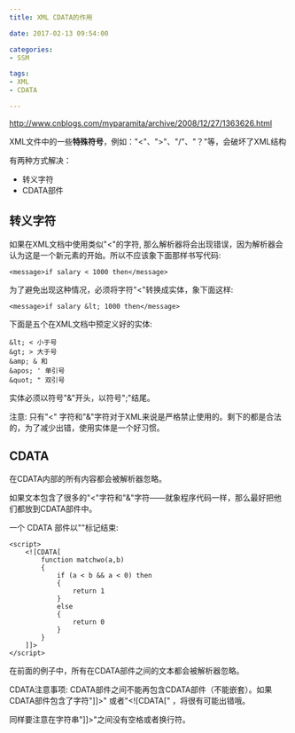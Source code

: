 ```yaml
---
title: XML CDATA的作用

date: 2017-02-13 09:54:00

categories:
- SSM

tags:
- XML
- CDATA

---
```


http://www.cnblogs.com/myparamita/archive/2008/12/27/1363626.html

XML文件中的一些**特殊符号**，例如："<"、">"、"/"、"？"等，会破坏了XML结构

有两种方式解决：
* 转义字符
* CDATA部件

## 转义字符

如果在XML文档中使用类似"<"的字符, 那么解析器将会出现错误，因为解析器会认为这是一个新元素的开始。所以不应该象下面那样书写代码:

	<message>if salary < 1000 then</message> 

为了避免出现这种情况，必须将字符"<"转换成实体，象下面这样:

	<message>if salary &lt; 1000 then</message> 

下面是五个在XML文档中预定义好的实体:

	&lt; < 小于号 
	&gt; > 大于号 
	&amp; & 和 
	&apos; ' 单引号 
	&quot; " 双引号 

实体必须以符号"&"开头，以符号";"结尾。 

注意: 只有"<" 字符和"&"字符对于XML来说是严格禁止使用的。剩下的都是合法的，为了减少出错，使用实体是一个好习惯。

## CDATA

在CDATA内部的所有内容都会被解析器忽略。

如果文本包含了很多的"<"字符和"&"字符——就象程序代码一样，那么最好把他们都放到CDATA部件中。

一个 CDATA 部件以"<![CDATA["标记开始，以"]]>"标记结束:

	<script>
		<![CDATA[
			function matchwo(a,b)
			{
				if (a < b && a < 0) then
				{
					return 1
				}
				else
				{
					return 0
				}
			}
		]]>
	</script> 

在前面的例子中，所有在CDATA部件之间的文本都会被解析器忽略。

CDATA注意事项:
CDATA部件之间不能再包含CDATA部件（不能嵌套）。如果CDATA部件包含了字符"]]>" 或者"<![CDATA[" ，将很有可能出错哦。

同样要注意在字符串"]]>"之间没有空格或者换行符。